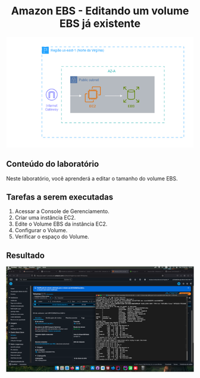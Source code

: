 <h1 align=center> Amazon EBS - Editando um volume EBS já existente </h1>

<div align=center>
    <img width="800px" src="./../../../assets/imgs/labs/EBS/lab-3-arch.png">
</div>

<h2> Conteúdo do laboratório </h2>

Neste laboratório, você aprenderá a editar o tamanho do volume EBS.

<h2>Tarefas a serem executadas</h2>

1. Acessar a Console de Gerenciamento.
2. Criar uma instância EC2.
3. Edite o Volume EBS da instância EC2.
4. Configurar o Volume.
5. Verificar o espaço do Volume.

<h2>Resultado</h2>

<div align=center>
    <img width="800px" src="./../../../assets/imgs/labs/EBS/lab-3-resultado.png">
</div>